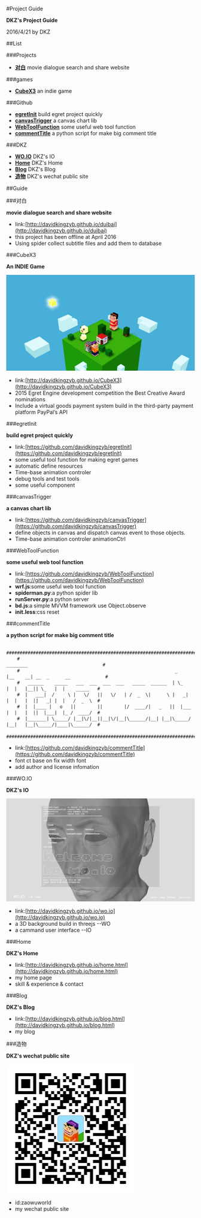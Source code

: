 #Project Guide

**DKZ's Project Guide**

2016/4/21 by DKZ



##List

###Projects

- [**对白**](#对白) movie dialogue search and share website

###games

- [**CubeX3**](#cubeX3) an indie game 


###Github

- [**egretInit**](#egretinit) build egret project quickly 
- [**canvasTrigger**](#canvastrigger) a canvas chart lib 
- [**WebToolFunction**](#webtoolfunction) some useful web tool function
- [**commentTitle**](#commenttitle) a python script for make big comment title


###DKZ

- [**WO.IO**](#woio) DKZ's IO
- [**Home**](#home) DKZ's Home
- [**Blog**](#blog) DKZ's Blog
- [**造物**](#造物) DKZ's wechat public site

##Guide

###对白

**movie dialogue search and share website**

- link:[http://davidkingzyb.github.io/duibai](http://davidkingzyb.github.io/duibai)
- this project has been offline at April 2016
- Using spider collect subtitle files and add them to database

###CubeX3

**An INDIE Game**

![cubex3](blogImg/cubex3.jpg)

- link:[http://davidkingzyb.github.io/CubeX3](http://davidkingzyb.github.io/CubeX3)
- 2015 Egret Engine development competition the Best Creative Award nominations
- Include a virtual goods payment system build in the third-party payment platform PayPal’s API

###egretInit

**build egret project quickly**

- link:[https://github.com/davidkingzyb/egretInit](https://github.com/davidkingzyb/egretInit)
- some useful tool function for making egret games
- automatic define resources
- Time-base animation controler
- debug tools and test tools
- some useful component 

###canvasTrigger

**a canvas chart lib**

- link:[https://github.com/davidkingzyb/canvasTrigger](https://github.com/davidkingzyb/canvasTrigger)
- define objects in canvas and dispatch canvas event to those objects.
- Time-base animation controler animationCtrl

###WebToolFunction

**some useful web tool function**

- link:[https://github.com/davidkingzyb/WebToolFunction](https://github.com/davidkingzyb/WebToolFunction)
- **wrf.js**:some useful web tool function
- **spiderman.py**:a python spider lib
- **runServer.py**:a python server
- **bd.js**:a simple MVVM framework use Object.observe
- **init.less**:css reset

###commentTitle

**a python script for make big comment title**

```
    #######################################################################################################
    #                                                                 ________                            #  
    #                                                          _     |__    __| __  _      __             #  
    #   ______    _____   ___  ___  ___  ___   _____  ______  | \_      |  |   |__|| \_   |  |    _____   #  
    #  |   ___|  /     \ |   \/   ||   \/   | /  _  \|      \ |   _|    |  |   |  ||   _| |  |   /  _  \  #  
    #  |  |____ |   o   ||        ||        |/  ____/|   _   ||  |___   |  |   |  ||  |___|  |_ /  ____/  #  
    #  |_______| \_____/ |__|\/|__||__|\/|__|\______/|__| |__|\_____/   |__|   |__|\_____/|____|\______/  #  
    #######################################################################################################
```
- link:[https://github.com/davidkingzyb/commentTitle](https://github.com/davidkingzyb/commentTitle)
- font ct base on fix width font
- add author and license infomation

###WO.IO

**DKZ's IO**

![blogImg/woioa.jpg	](blogImg/woioa.jpg)

- link:[http://davidkingzyb.github.io/wo.io](http://davidkingzyb.github.io/wo.io)
- a 3D background build in threejs  --WO
- a cammand user interface --IO

###Home

**DKZ's Home**

- link:[http://davidkingzyb.github.io/home.html](http://davidkingzyb.github.io/home.html)
- my home page
- skill & experience & contact

###Blog

**DKZ's Blog**

- link:[http://davidkingzyb.github.io/blog.html](http://davidkingzyb.github.io/blog.html)
- my blog

###造物

**DKZ's wechat public site**

![zaowuurl](blogImg/zaowuurl.jpg)

- id:zaowuworld
- my wechat public site






